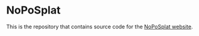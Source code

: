 # NoPoSplat

This is the repository that contains source code for the [NoPoSplat website](https://noposplat.github.io).

